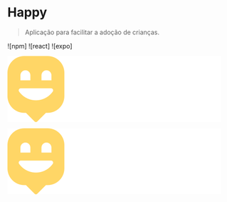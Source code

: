 # Happy

> Aplicação para facilitar a adoção de crianças.

![npm]
![react]
![expo]

  <img align="center"  src="https://github.com/AndersonAlvesCoelho/Happy/blob/main/NLW%233/front-end/src/images/logo.svg">

![Logo Happy](https://github.com/AndersonAlvesCoelho/Happy/blob/main/NLW%233/front-end/src/images/logo.svg "Happy!")